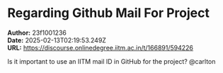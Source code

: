 # Regarding Github Mail For Project

**Author:** 23f1001236  
**Date:** 2025-02-13T02:19:53.249Z  
**URL:** https://discourse.onlinedegree.iitm.ac.in/t/166891/594226

Is it important to use an IITM mail ID in GitHub for the project?
@carlton
